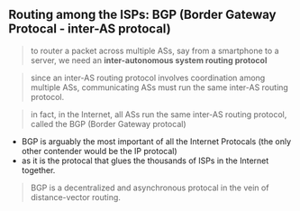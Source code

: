 ## Routing among the ISPs: BGP (Border Gateway Protocal - inter-AS protocal)

> to router a packet across multiple ASs, say from a smartphone to a server, we need an **inter-autonomous system routing protocol**

> since an inter-AS routing protocol involves coordination among multiple ASs, communicating ASs must run the same inter-AS routing protocol.

> in fact, in the Internet, all ASs run the same inter-AS routing protocol, called the BGP (Border Gateway protocal)

- BGP is arguably the most important of all the Internet Protocals (the only other contender would be the IP protocal)
- as it is the protocal that glues the thousands of ISPs in the Internet together.

> BGP is a decentralized and asynchronous protocal in the vein of distance-vector routing.
